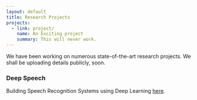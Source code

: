 ```yaml
---
layout: default
title: Research Projects
projects:
  - link: project/
    name: An Exciting project
    summary: This will never work.
---
```


We have been working on numerous state-of-the-art research projects. We shall be uploading details publicly, soon.

### Deep Speech
Building Speech Recognition Systems using Deep Learning [here][deepspeech].

[deepspeech]: project/deepspeech.html
